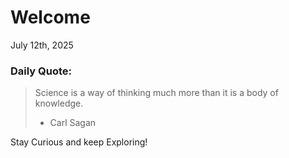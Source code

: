 # Welcome

July 12th, 2025

### Daily Quote:
> Science is a way of thinking much more than it is a body of knowledge.
> 	- Carl Sagan

Stay Curious and keep Exploring!
